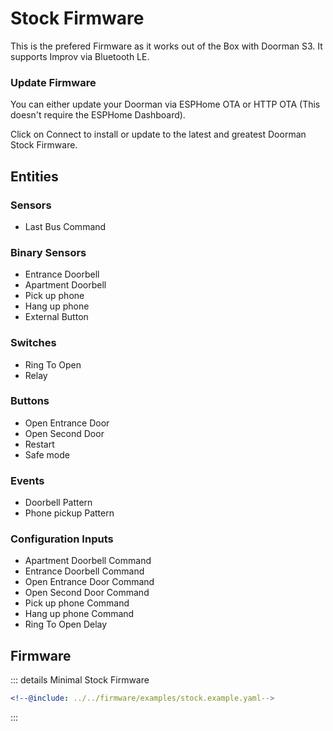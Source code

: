 # Stock Firmware

This is the prefered Firmware as it works out of the Box with Doorman S3.
It supports Improv via Bluetooth LE.

### Update Firmware
You can either update your Doorman via ESPHome OTA or HTTP OTA (This doesn't require the ESPHome Dashboard).

Click on Connect to install or update to the latest and greatest Doorman Stock Firmware.
<esp-web-install-button manifest="https://doorman.azon.ai/firmware/release/doorman-stock-manifest.json"></esp-web-install-button>

## Entities

### Sensors
- Last Bus Command

### Binary Sensors
- Entrance Doorbell
- Apartment Doorbell
- Pick up phone <Badge type="info" text="Disabled by default" />
- Hang up phone <Badge type="info" text="Disabled by default" />
- External Button <Badge type="info" text="Disabled by default" />

### Switches
- Ring To Open
- Relay <Badge type="info" text="Disabled by default" />

### Buttons
- Open Entrance Door
- Open Second Door <Badge type="info" text="Disabled by default" />
- Restart <Badge type="info" text="Disabled by default" />
- Safe mode <Badge type="info" text="Disabled by default" />

### Events
- Doorbell Pattern
- Phone pickup Pattern

### Configuration Inputs
- Apartment Doorbell Command
- Entrance Doorbell Command
- Open Entrance Door Command
- Open Second Door Command <Badge type="info" text="Disabled by default" />
- Pick up phone Command <Badge type="info" text="Disabled by default" />
- Hang up phone Command <Badge type="info" text="Disabled by default" />
- Ring To Open Delay <Badge type="info" text="Disabled by default" />



## Firmware
::: details Minimal Stock Firmware
```yaml
<!--@include: ../../firmware/examples/stock.example.yaml-->
```
:::

<!--@include: ./additions.md-->